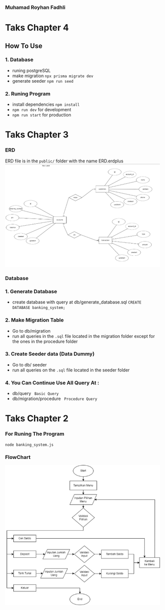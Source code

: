 ### Muhamad Royhan Fadhli

# Taks Chapter 4

## How To Use

### 1. Database

- runing postgreSQL
- make migration `npx prisma migrate dev`
- generate seeder `npm run seed`

### 2. Runing Program

- install dependencies `npm install`
- `npm run dev` for development
- `npm run start` for production

# Taks Chapter 3

### ERD

ERD file is in the `public/` folder with the name ERD.erdplus
<img src="./public/img/ERD.png">

### Database

### 1. Generate Database

- create database with query at db/generate_database.sql
  `CREATE DATABASE banking_system;`

### 2. Make Migration Table

- Go to db/migration
- run all queries in the `.sql` file located in the migration folder except for the ones in the procedure folder

### 3. Create Seeder data (Data Dummy)

- Go to db/ seeder
- run all queries on the `.sql` file located in the seeder folder

### 4. You Can Continue Use All Query At :

- db/query ` Basic Query`
- db/migration/procedure ` Procedure Query`

# Taks Chapter 2

### For Runing The Program

```
node banking_system.js
```

### FlowChart

<img src="./public/img/flowcart.jpg">
